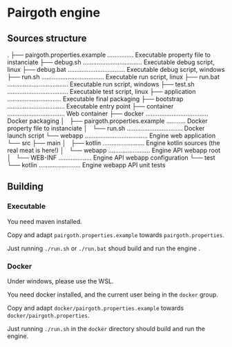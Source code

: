 # Pairgoth engine

## Sources structure

.
├── pairgoth.properties.example ............... Executable property file to instanciate
├── debug.sh .................................. Executable debug script, linux
├── debug.bat ................................. Executable debug script, windows
├── run.sh .................................... Executable run script, linux
├── run.bat ................................... Executable run script, windows
├── test.sh ................................... Executable test script, linux
├── application ............................... Executable final packaging
├── bootstrap ................................. Executable entry point
├── container ................................. Web container
├── docker .................................... Docker packaging
│   ├── pairgoth.properties.example ........... Docker property file to instanciate
│   └── run.sh ................................ Docker launch script
└── webapp .................................... Engine web application
    └── src
        ├── main
        │   ├── kotlin ........................ Engine kotlin sources (the real meat is here!)
        │   └── webapp ........................ Engine API webapp root
        │       └── WEB-INF ................... Engine API webapp configuration
        └── test
            └── kotlin ........................ Engine webapp API unit tests

## Building


### Executable

You need maven installed.

Copy and adapt `pairgoth.properties.example` towards `pairgoth.properties`.

Just running `./run.sh` or `./run.bat` shoud build and run the engine .

### Docker

Under windows, please use the WSL.

You need docker installed, and the current user being in the `docker` group.

Copy and adapt `docker/pairgoth.properties.example` towards `docker/pairgoth.properties`.

Just running `./run.sh` in the `docker` directory should build and run the engine.

